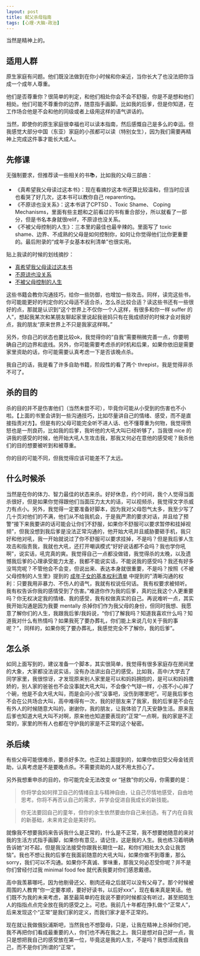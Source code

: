 ```yaml
---
layout: post
title: 弑父杀母指南
tags: [心理-大脑-政治]
---
```



当然是精神上的。

## 适用人群

原生家庭有问题。他们既没法做到在你小时候和你亲近，当你长大了也没法把你当成一个成年人尊重。

他们是否尊重你？很简单的判定，和他们相处你会不会不舒服，你是不是想和他们相处。他们可能不尊重你的边界，随意指手画脚。比如我的后爹，但是你知道，在工作场合他是不会和他的同级或者上级用这样的语气讲话的。

当然，即使你的原生家庭很幸福也可以读本指南，然后感慨自己是多么的幸运。但我感觉大部分中国（东亚）家庭的小孩都可以读（特别女生），因为我们需要再精神上完成这件事才能长大成人。

## 先修课

无强制要求，但推荐读一些相关的书📚，比如我的父母三部曲：

- 《真希望我父母读过这本书》：现在看摘抄这本书还算比较温和，但当时应该也看哭了好几次，这本书可以教你自己 reparenting。
- 《不原谅也没关系》：这本书讲了CPTSD 、Toxic Shame、 Coping Mechanisms，里面有些主题和之前看过的书有重合部分，所以就看了一部分，但是书名本身就很relif，不原谅也没关系。
- 《不被父母控制的人生》：三本里的最佳也最辛辣的。里面写了 toxic shame、边界、不成熟的父母是如何控制你，如何让你觉得他们比你更重要的。最后附录的“成年子女基本权利清单”也很实用。

贴上我读的时候的划线摘抄：

- [真希望我父母读过这本书](https://xue-think.github.io/books/The_Book_You_Wish_Your_Parents_Had_Read.html)
- [不原谅也没关系](https://xue-think.github.io/books/Complex_PTSD.html)
- [不被父母控制的人生](https://xue-think.github.io/books/Recovering_from_Emotionally_Immature_Parents.html)

这些书籍会教你沟通技巧，给你一些防御，也增加一些攻击。同样，读完这些书，你可能能更好的判定你的父母适不适合杀，怎么杀比较合适？读这些书还有一些很好的点，那就是认识到“这个世界上不仅你一个人这样，有很多和你一样 suffer 的人”，想起我某次和某朋友聊起家里说起我爸妈只有在我成绩好的时候才会对我好点，我的朋友“原来世界上不只是我家这样啊。”

另外，你自己的状态也要比较ok，我觉得你的“自我”需要稍微完善一点，你要明确自己的边界和底线。另外，你可能需要考虑杀的时机和后果，如果你依旧是需要家里资助的话，你可能需要认真考虑一下是否该晚点杀。

我自己的话，我是看了许多自助书籍，阶段性的看了两个 threpist，我是觉得非杀不可了。



## 杀的目的

杀的目的并不是伤害他们（当然未尝不可），毕竟你可能从小受到的伤害也不小啦。【上面的书里会讲到一些沟通技巧，比如尽量讲自己的情绪、感受，而不是直接指责对方】。但是有的父母可能完全听不进人话、也不懂尊重为何物，我觉得愤怒也是一剂良药，比如我的后爹，我听他的大吼大叫已经听够了，当我很 nice 的讲我的感受的时候，他开始大吼人生攻击我，那我又何必在意他的感受呢？我杀他们的目的想要被听到和被尊重。

你的目的可能不同，但我觉得应该可能差不了太远。

## 什么时候杀

当然是在你的体力、智力最佳的状态来杀。好好休息，约个时间，我个人觉得当面杀很好，但是如果你觉得跟他们当面压力太大的话，可以视频杀，我觉得文字杀威力有点小。另外，我觉得一定要准备好脚本，因为我对父母怨气太多，我至少写了几十页对他们的不满，他们从不给我机会，于是我严肃的要求对话，并且给了预警“接下来我要讲的话可能会让你们不舒服，如果你不舒服可以要求暂停和挂掉视频”，但我没想到我后爹是没法正常沟通的，他开始大吼并且威胁要砸手机，我只好和他对吼，我一开始就说过了你不舒服可以要求挂掉，不是吗？但是我后爹人生攻击和指责我，我就也大吼，还打开嘲讽模式“好好说话都不会吗？我也学你吼啊”，说实话，吼完真的爽。我觉得自己一点都没做错，我觉得杀的太晚，以及遗憾我后爹的心理承受能力太差，我都不能说实话，不能说我的感受吗？我还有好多没骂完呢？不管他会不会变，但说出来、表达本身就很重要，不是吗？按照《不被父母控制的人生里》提到的 [成年子女的基本权利清单](https://xue-think.github.io/books/Recovering_from_Emotionally_Immature_Parents.html#section-7) 中提到的"清晰沟通的权利：只要我用非暴力、不伤人的语气，我就有权说任何话。 我有权要求被倾听。 我有权告诉你我的感情受到了伤害。”难道你作为我的后爹，真的比我这个人更重要吗？你无权决定我的情绪、我的感受，我有权做真实的自己。再说难听一点，其实我开始沟通是因为我要 mentally 杀掉你们作为我父母的身份，但同时我想、我愿意了解你们的人生，我跟我后爹/我妈说，“你们了解我吗？知道我喜欢什么吗？知道我对什么有热情吗？如果我死了要办葬礼，你们能上来说几句关于我的事呢？”，同样的，如果你死了要办葬礼，我感觉完全不了解你，我的后爹”。

## 怎么杀

如同上面写到的，建议准备一个脚本，其实很简单，我觉得有很多家庭存在房间里的大象，大家都没法说实话，没有办法讲出自己的感受。比如我，高中/大学去了同学家里，我很惊讶，才发现原来别人家里是可以和妈妈拥抱的，是可以和妈妈撒娇的，别人家的爸爸也不会没事就大吼大叫，不会像个气球一样，小孩不小心摔了个碗，他是不会大吼大叫，而是会问小孩”没事吧，没伤到哪里吧”。可是我后爹也不会在公共场合大叫，高中难得有一次，我的好朋友来了我家，我的后爹是不会在有外人的时候随意大叫的，谢谢你，我的朋友，让我体验了几天安静生活。原来我后爹也知道大吼大叫不对啊，原来他也知道要表现的“正常”一点啊，我的家是不正常的，家里的所有人也都在守护我的家是不正常的这个秘密。


## 杀后续

有些父母可能很难杀，要杀好多次。也正如上面提到的，如果你依旧受父母金钱资助，认真考虑是不是要晚点杀。不需要资助的人就不用太担心了。

另外我想重申杀的目的，你可能完全无法改变 or “拯救”你的父母，你需要的是：

> 你将学会如何捍卫自己的情绪自主与精神自由，让自己尽情地感受，自由地思考。你将不再否认自己的需求，并学会促进自我成长的新技能。

> 你无法要回自己的童年，但你的余生依然要由你自己来创造。有了内在自我的新基础，未来肯定会是美好的。


就像我不想要我妈来告诉我什么是正常的，什么是不正常，我不想要她随意的来对我的生活方式指手画脚，如果你有意见，请记住，这是我的人生。我也练习着明确告诉她“对不起，但是我没法接受你跟我长期住一起，和你们相处太久会让我苦恼”。我也不想让我的后爹在我面前随意的大吼大叫，如果你做不到尊重，那么 sorry，我们可以不沟通。如果你不真诚、爹味重，那我又何必忍受你呢？并不是你们曾经付过我 minimal food fee 就代表我要对你们感恩戴德。

高中我羡慕哪吒，因为他剔骨还父、剔肉还母之后就可以没有父母了。那个时候被周围的人教育“你一定要孝顺，要好好读书，以后好xxx”，现在看来真是笑话。他们既不为我的未来考虑，甚至最简单的在我说不要的时候都没有听过，甚至把陌生人的指指点点完全放在我的感受之上。可悲。我前几十年都在挣扎做个“正常人”，后来发现这个“正常”是我们家的定义，而我们家才是不正常的。

现在就让我做俄狄浦斯吧，当然我也不想娶母，只是，让我在精神上杀掉你们吧，我不再把你们看成最重要的人，你们也不再在我之上。我只是想对自己好一点，我只是想把我自己的感受放在第一位，毕竟这是我的人生，不是吗？我想活成我自己，而不是你们所谓的“正常”。






